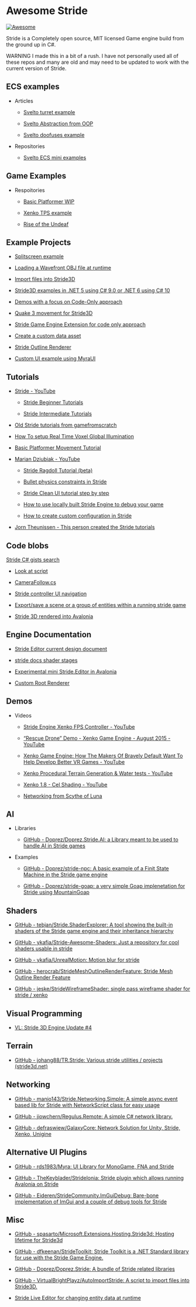 # Awesome Stride

[![Awesome](https://cdn.rawgit.com/sindresorhus/awesome/d7305f38d29fed78fa85652e3a63e154dd8e8829/media/badge.svg)](https://github.com/sindresorhus/awesome)

Stride is a Completely open source, MIT licensed Game engine build from the ground up in C#.

WARNING I made this in a bit of a rush. I have not personally used all of these repos and many are old and may need to be updated to work with the current version of Stride.

## ECS examples

- Articles
  
  - [Svelto turret example](https://www.sebaslab.com/svelto-miniexample-7-stride-engine-demo/)
    
  - [Svelto Abstraction from OOP](https://www.sebaslab.com/ecs-abstraction-layers-and-modules-encapsulation/)
    
  - [Svelto doofuses example](https://www.sebaslab.com/svelto-ecs-3-3-and-the-new-filters-api/#:~:text=shiny%20new%20Doofuses%20Stride%20example.)
    
  
- Repositories
  
  - [Svelto ECS mini examples](https://github.com/sebas77/Svelto.MiniExamples)
    

## Game Examples

- Respoitories
  
  - [Basic Platformer WIP](https://github.com/Doprez/stride-platformer)
    
  - [Xenko TPS example](https://github.com/stride3d/Starbreach)
    
  - [Rise of the Undeaf](https://github.com/manio143/RiseOfTheUndeaf)
    

## Example Projects

- [Splitscreen example](https://github.com/spasarto/Stride3dSplitScreen)
  
- [Loading a Wavefront OBJ file at runtime](https://github.com/jeske/LoadObjTest)
  
- [Import files into Stride3D](https://github.com/VirtualBrightPlayz/AutoImportStride)
  
- [Stride3D examples in .NET 5 using C# 9.0 or .NET 6 using C# 10](https://github.com/VaclavElias/Stride3DTutorials)
  
- [Demos with a focus on Code-Only approach](https://github.com/najak3d/Stride3D_Demos)
  
- [Quake 3 movement for Stride3D](https://github.com/Redhacker1/Q3MovementStride)
  
- [Stride Game Engine Extension for code only approach](https://github.com/VaclavElias/stride-code-only)
  
- [Create a custom data asset](https://github.com/manio143/StrideCustomAsset)
  
- [Stride Outline Renderer](https://github.com/SoulRider/StrideOutlineRenderer)

- [Custom UI example using MyraUI ](https://github.com/Doprez/stride-ui-alternate-example)
  

## Tutorials

- [Stride - YouTube](https://www.youtube.com/c/Stride3d)
  
  - [Stride Beginner Tutorials](https://www.youtube.com/watch?v=Z2kUQhSmdr0&list=PLRZx2y7uC8mNySUMfOQf-TLNVnnHkLfPi)
    
  - [Stride Intermediate Tutorials](https://www.youtube.com/watch?v=-IXw64hZAqg&list=PLRZx2y7uC8mOE6_L0ZiFxNBE7HmzU2dP7)
    
- [Old Stride tutorials from gamefromscratch](https://www.youtube.com/watch?v=hmPrUuQQz8M&list=PLS9MbmO_ssyBLHw7rZeGmriUkRaxBp7LL)
  
- [How To setup Real Time Voxel Global Illumination](https://www.youtube.com/watch?v=NEMZ_HJzJ7w&t=1s)
  
- [Basic Platformer Movement Tutorial](https://www.youtube.com/watch?v=eTMT5up1AlY&t=2s)
  
- [Marian Dziubiak - YouTube](https://www.youtube.com/@manio1432/videos)
  
  - [Stride Ragdoll Tutorial (beta)](https://youtu.be/n8yAV8OSbes)
    
  - [Bullet physics constraints in Stride](https://www.youtube.com/watch?v=uMZMYpMD3Wg&t=1s)
    
  - [Stride Clean UI tutorial step by step](https://www.youtube.com/watch?v=cazIR97VPcg)
    
  - [How to use locally built Stride Engine to debug your game](https://www.youtube.com/watch?v=bXSC9o-EaR8)
    
  - [How to create custom configuration in Stride](https://www.youtube.com/watch?v=QKizq1xC4vk)
    
- [Jorn Theunissen - This person created the Stride tutorials](https://www.youtube.com/@Jorntheunissen/videos)
  

## Code blobs

[Stride C# gists search](https://gist.github.com/search?l=c%23&q=stride)

- [Look at script](https://gist.github.com/ykafia/9579569c26e2724f1a35afab0449b72a)
  
- [CameraFollow.cs](https://gist.github.com/ykafia/371b310de1ba7bb8ab3d2feffce2a190)
  
- [Stride controller UI navigation](https://gist.github.com/Aggror/4ba0632bd934103c6dcdb077a84376ef)
  
- [Export/save a scene or a group of entities within a running stride game](https://gist.github.com/Eideren/0aa59644eb7c5b029d04b7fa5a285e62)
  
- [Stride 3D rendered into Avalonia](https://gist.github.com/westonsoftware/a3fa982397fe1817ece4a27d3cbc5a89)
  

## Engine Documentation

- [Stride Editor current design document](https://gist.github.com/manio143/b6666eedb1403deb5525961697d0c25d)
  
- [stride docs shader stages](https://github.com/stride3d/stride-docs/blob/master/en/manual/graphics/effects-and-shaders/shading-language/shader-stages.md/)
  
- [Experimental mini Stride.Editor in Avalonia](https://github.com/manio143/StrideComponentsEditorAvalonia)
- [Custom Root Renderer](https://github.com/tebjan/Stride.CustomRootRenderFeature)
  

## Demos

- Videos
  
  - [Stride Engine Xenko FPS Controller - YouTube](https://www.youtube.com/watch?v=lrHfwvC9ARA)
    
  - [“Rescue Drone” Demo - Xenko Game Engine - August 2015 - YouTube](https://www.youtube.com/watch?v=wOZ-s7Q4qWY)
    
  - [Xenko Game Engine: How The Makers Of Bravely Default Want To Help Develop Better VR Games - YouTube](https://www.youtube.com/watch?v=1hgh7R38yK8)
    
  - [Xenko Procedural Terrain Generation &amp; Water tests - YouTube](https://www.youtube.com/watch?v=ba_Tpz4ojHk)
    
  - [Xenko 1.8 - Cel Shading - YouTube](https://www.youtube.com/watch?v=RJDrG1QR3Uo)
    
  - [Networking from Scythe of Luna](https://twitter.com/scythe_of_luna/status/1616773130495885325)
    

## AI

- Libraries
  
  - [GitHub - Doprez/Doprez.Stride.AI: a Library meant to be used to handle AI in Stride games](https://github.com/Doprez/Doprez.Stride.AI)
    
- Examples
  
  - [GitHub - Doprez/stride-npc: A basic example of a Finit State Machine in the Stride game engine](https://github.com/Doprez/stride-npc)
    
  - [GitHub - Doprez/stride-goap: a very simple Goap implenetation for Stride using MountainGoap](https://github.com/Doprez/stride-goap)
    

## Shaders

- [GitHub - tebjan/Stride.ShaderExplorer: A tool showing the built-in shaders of the Stride game engine and their inheritance hierarchy](https://github.com/tebjan/Stride.ShaderExplorer)
  
- [GitHub - ykafia/Stride-Awesome-Shaders: Just a repository for cool shaders usable in stride](https://github.com/ykafia/Stride-Awesome-Shaders)
  
- [GitHub - ykafia/UnrealMotion: Motion blur for stride](https://github.com/ykafia/UnrealMotion)
  
- [GitHub - herocrab/StrideMeshOutlineRenderFeature: Stride Mesh Outline Render Feature](https://github.com/herocrab/StrideMeshOutlineRenderFeature)
  
- [GitHub - jeske/StrideWireframeShader: single pass wireframe shader for stride / xenko](https://github.com/jeske/StrideWireframeShader)
  

## Visual Programming

- [VL: Stride 3D Engine Update #4](https://visualprogramming.net/blog/2021/vl-stride-3d-engine-update-4/)
  

## Terrain

- [GitHub - johang88/TR.Stride: Various stride utilities / projects (stride3d.net)](https://github.com/johang88/TR.Stride)
  

## Networking

- [GitHub - manio143/Stride.Networking.Simple: A simple async event based lib for Stride with NetworkScript class for easy usage](https://github.com/manio143/Stride.Networking.Simple)
  
- [GitHub - jiowchern/Regulus.Remote: A simple C# network library.](https://github.com/jiowchern/Regulus.Remote)
  
- [GitHub - defraswiew/GalaxyCore: Network Solution for Unity, Stride, Xenko, Unigine](https://github.com/defraswiew/GalaxyCore)
  

## Alternative UI Plugins

- [GitHub - rds1983/Myra: UI Library for MonoGame, FNA and Stride](https://github.com/rds1983/Myra)
  
- [GitHub - TheKeyblader/Stridelonia: Stride plugin which allows running Avalonia on Stride](https://github.com/TheKeyblader/Stridelonia)
  
- [GitHub - Eideren/StrideCommunity.ImGuiDebug: Bare-bone implementation of ImGui and a couple of debug tools for Stride](https://github.com/Eideren/StrideCommunity.ImGuiDebug)
  

## Misc

- [GitHub - spasarto/Microsoft.Extensions.Hosting.Stride3d: Hosting lifetime for Stride3d](https://github.com/spasarto/Microsoft.Extensions.Hosting.Stride3d)
  
- [GitHub - dfkeenan/StrideToolkit: Stride Toolkit is a .NET Standard library for use with the Stride Game Engine.](https://github.com/dfkeenan/StrideToolkit)
  
- [GitHub - Doprez/Doprez.Stride: A bundle of Stride related libraries](https://github.com/Doprez/Doprez.Stride)
  
- [GitHub - VirtualBrightPlayz/AutoImportStride: A script to import files into Stride3D.](https://github.com/VirtualBrightPlayz/AutoImportStride)

- [Stride Live Editor for changing entity data at runtime](https://github.com/tebjan/StrideLiveEditor)
